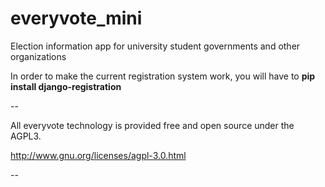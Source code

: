 everyvote_mini
==============

Election information app for university student governments and other organizations

In order to make the current registration system work, you will have to **pip install django-registration**

--

All everyvote technology is provided free and open source under the AGPL3.

http://www.gnu.org/licenses/agpl-3.0.html

--
